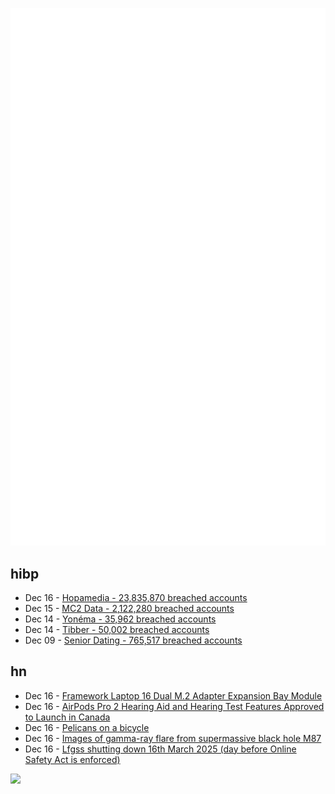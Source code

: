 ![Metrics](https://raw.githubusercontent.com/phixion/phixion/master/metrics.svg)

## hibp

<!--
for https://github.com/phixion/phixion/blob/main/.github/workflows/feeds.yml
-->
<!--START_SECTION:haveibeenpwnd-->
- Dec 16 - [Hopamedia - 23,835,870 breached accounts](https://haveibeenpwned.com/PwnedWebsites#Hopamedia)
- Dec 15 - [MC2 Data - 2,122,280 breached accounts](https://haveibeenpwned.com/PwnedWebsites#MC2Data)
- Dec 14 - [Yonéma - 35,962 breached accounts](https://haveibeenpwned.com/PwnedWebsites#Yonema)
- Dec 14 - [Tibber - 50,002 breached accounts](https://haveibeenpwned.com/PwnedWebsites#Tibber)
- Dec 09 - [Senior Dating - 765,517 breached accounts](https://haveibeenpwned.com/PwnedWebsites#SeniorDating)
<!--END_SECTION:haveibeenpwnd-->

## hn

<!--
for https://github.com/phixion/phixion/blob/main/.github/workflows/feeds.yml
-->
<!--START_SECTION:hn-->
- Dec 16 - [Framework Laptop 16 Dual M.2 Adapter Expansion Bay Module](https://frame.work/products/dual-m-2-adapter)
- Dec 16 - [AirPods Pro 2 Hearing Aid and Hearing Test Features Approved to Launch in Canada](https://www.macrumors.com/2024/12/12/airpods-pro-2-hearing-features-approved-canada/)
- Dec 16 - [Pelicans on a bicycle](https://simonwillison.net/2024/Oct/25/pelicans-on-a-bicycle/)
- Dec 16 - [Images of gamma-ray flare from supermassive black hole M87](https://newsroom.ucla.edu/releases/astrophysicists-capture-huge-gamma-ray-flare-supermassive-black-hole-m87)
- Dec 16 - [Lfgss shutting down 16th March 2025 (day before Online Safety Act is enforced)](https://www.lfgss.com/conversations/401475/)
<!--END_SECTION:hn-->

<!--
for https://yhype.me
-->
![](https://hit.yhype.me/github/profile?user_id=13013670)

